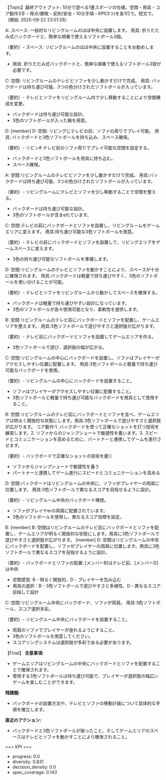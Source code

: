 【Topic】最終アウトプット: 10分で遊べる1畳スポーツの仕様。空間・用具・コア動作3手・得点/勝敗・反則/安全・10分手順・KPI(3つ)を各1行で。短文で。（開始: 2025-09-22 23:51:28）

A: スペース: 一般的なリビングルームのほぼ中央に設置します。
用具: 折りたたみ式バックボードと、簡単な順番で使えるソフトボール3個。

（要約）- スペース: リビングルームのほぼ中央に設置することをお勧めします。
- 用具: 折りたたみ式バックボードと、簡単な順番で使えるソフトボール3球が必要です。

C: 空間: リビングルームのテレビとソファを少し動かすだけで完成。
用具: バックボードは持ち運び可能、3つの色分けされたソフトボールが入っています。

（要約）- テレビとソファをリビングルーム内で少し移動することにより空間構成を変更。
- バックボードは持ち運び可能な設計。
- 3色のソフトボールが入った箱を用意。

D: [member] D: 空間: リビングにテレビの前、ソファの周りでプレイ可能。
用具: バックボードと3色ソフトボールを持ち込み、スペース確保。

（要約）- リビン# テレビ前のソファ周りでプレイ可能な空間を設定する。
- バックボードと3色ソフトボールを用具に持ち込む。
- スペース確保。

A: 空間:リビングルームのテレビとソファを少し動かすだけで完成。
用具:バックボードは持ち運び可能、3つの色分けされたソフトボールが入っています。

（要約）- リビングルームにテレビとソファを少し移動することで空間を整える。
- バックボードは持ち運び可能な設計。
- 3色のソフトボールが含まeれています。

C: 空間:テレビの前にバックボードとソファを設置し、リビングルームをゲームエリアに変えます。
用具:持ち運び可能な3色ソフトボールを用意。

（要約）- テレビの前にバックボードとソファを設置して、リビングエリアをゲームスペースに変えます。
- 3色の持ち運び可能なソフトボールを準備します。

D: 空間:リビングルームのテレビとソファを動かすことにより、スペースが十分に確保されます。
用具:バックボードは軽量で持ち運びやすく、3色のソフトボールを使い分けることが可能。

（要約）- テレビとソファをリビングルームから動かしてスペースを確保する。
- バックボードは軽量で持ち運びやすい設計になっています。
- 3色のソフトボールが各々使用可能となり、柔軟性を提供します。

B: 空間:リビングルームのテレビ前にバックボードとソファを配置し、ゲームエリアを整えます。
用具:3色ソフトボールで遊びやすさと選択肢が広がります。

（要約）- テレビ前にバックボードとソファを設置してゲームエリアを作る。
- 3色ソフトボールで遊び、選択肢の幅が広がる。

C: 空間:リビングルームの中心にバックボードを設置し、ソファはプレイヤーがアクセスしやすい位置に配置します。
用具:3色ソフトボールと軽量で持ち運び可能なバックボードを使用。

（要約）- リビングルームの中心にバックボードを設置すること。
- ソファはプレイヤーがアクセスしやすい位置に配置すること。
- 3色ソフトボールと軽量で持ち運び可能なバックボードを用具として使用すること。

B: 空間:リビングルームのテレビ前にバックボードとソファを並べ、ゲームエリアは明るく開放的な状態にします。用具:3色ソフトボールで遊びやすさと選択肢が広がります。
コア動作:1. バックボードを使って正確なショットを打つ技術を練習します。2. ソファからのジャンプシュートで敏捷性を養います。3. スピードとコミュニケーションを高めるために、パートナーと連携してゲームを進行させます。

（要約）- バックボードで正確なショットの技術を磨く
- ソファからジャンプシュートで敏捷性を養う
- パートナーと連携してゲーム進行にスピードとコミュニケーションを高める

D: 空間:バックボードはリビングルームの中央に、ソファがプレイヤーの両肩に位置します。
用具:3色ソフトボールで異なるスコアを目指せるように設計。

（要約）- リビングルーム中央のバックボード構想。
- ソファがプレイヤerの両肩に配置されています。
- 3色のソフトボールを使用し、異なるスコア目標を設定。

B: [member] B: 空間はリビングルームのテレビ前にバックボードとソファを配置し、ゲームエリアが明るく開放的な状態にします。用具に3色ソフトボールで遊びやすさと選択肢が広がります。
[member] D: 空間はリビングルームの中央にバックボードを配置し、ソファがプレイヤーの両肩に位置します。用具に3色ソフトボールで異なるスコアを目指せるように設計。

（要約）- バックボードとソファの配置: [メンバーB]はテレビ前、[メンバーD]は中央
- 空間感覚: B - 明るく開放的、D - プレイヤーを包み込む
- 用具の選択：B - 3色ソフトボールで遊びやすさと多様性、D - 異なるスコア目指して設計

C: 空間:リビングルーム中央にバックボード、ソファが両肩。
用具:3色ソフトボール、スコア選択多彩。

（要約）- リビングルーム中央にバックボードを設置すること。
- 両肩のソファでプレイヤーが座れるようにすること。
- 3色のソフトボールを用意してください。
- スコアリングシステムは選択肢が多彩である必要があります。

【Final】
**合意事項:**
- ゲームエリアはリビングルームの中央にバックボードとソファを配置することで確保されます。
- 使用する3色ソフトボールは持ち運び可能で、プレイヤーが選択肢の幅広いゲームを楽しむことができます。

**残課題:**
- バックボードの設置方法や、テレビとソファの移動計画について具体的な手順を確立します。

**直近のアクション:**
- バックボードと3色ソフトボールが揃ったこと、そしてゲームエリアのスペースはテレビとソファを動かすことにより確保されること。

=== KPI ===
- progress: 0.0
- diversity: 0.831
- decision_density: 0.0
- spec_coverage: 0.143
